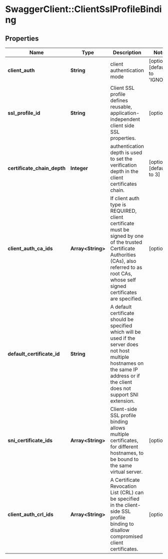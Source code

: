 # SwaggerClient::ClientSslProfileBinding

## Properties
Name | Type | Description | Notes
------------ | ------------- | ------------- | -------------
**client_auth** | **String** | client authentication mode | [optional] [default to &#39;IGNORE&#39;]
**ssl_profile_id** | **String** | Client SSL profile defines reusable, application-independent client side SSL properties.  | [optional] 
**certificate_chain_depth** | **Integer** | authentication depth is used to set the verification depth in the client certificates chain.  | [optional] [default to 3]
**client_auth_ca_ids** | **Array&lt;String&gt;** | If client auth type is REQUIRED, client certificate must be signed by one of the trusted Certificate Authorities (CAs), also referred to as root CAs, whose self signed certificates are specified.  | [optional] 
**default_certificate_id** | **String** | A default certificate should be specified which will be used if the server does not host multiple hostnames on the same IP address or if the client does not support SNI extension.  | 
**sni_certificate_ids** | **Array&lt;String&gt;** | Client-side SSL profile binding allows multiple certificates, for different hostnames, to be bound to the same virtual server.  | [optional] 
**client_auth_crl_ids** | **Array&lt;String&gt;** | A Certificate Revocation List (CRL) can be specified in the client-side SSL profile binding to disallow compromised client certificates.  | [optional] 


